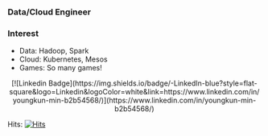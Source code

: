 ### Data/Cloud Engineer

### Interest
- Data: Hadoop, Spark
- Cloud: Kubernetes, Mesos
- Games: So many games!

<div align=center>
[![Linkedin Badge](https://img.shields.io/badge/-LinkedIn-blue?style=flat-square&logo=Linkedin&logoColor=white&link=https://www.linkedin.com/in/youngkun-min-b2b54568/)](https://www.linkedin.com/in/youngkun-min-b2b54568/)
</div>

Hits: [![Hits](https://hits.seeyoufarm.com/api/count/incr/badge.svg?url=https%3A%2F%2Fgithub.com%2Fminyk)](https://hits.seeyoufarm.com)
